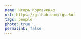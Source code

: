 ```yaml
---
name: Игорь Коровченко
url: https://github.com/igsekor
tags: people
photo: true
permalink: false
---
```

